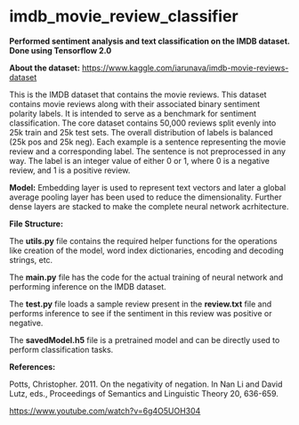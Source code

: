 # imdb_movie_review_classifier
**Performed sentiment analysis and text classification on the IMDB dataset. Done using Tensorflow 2.0**

**About the dataset:** https://www.kaggle.com/iarunava/imdb-movie-reviews-dataset

This is the IMDB dataset that contains the movie reviews. This dataset contains movie reviews along with their associated binary sentiment polarity labels. It is intended to serve as a benchmark for sentiment classification. The core dataset contains 50,000 reviews split evenly into 25k train and 25k test sets. The overall distribution of labels is balanced (25k pos and 25k neg). Each example is a sentence representing the movie review and a corresponding label. The sentence is not preprocessed in any way. The label is an integer value of either 0 or 1, where 0 is a negative review, and 1 is a positive review.

**Model:** Embedding layer is used to represent text vectors and later a global average pooling layer has been used to reduce the dimensionality. Further dense layers are stacked to make the complete neural network acrhitecture. 

**File Structure:**

The **utils.py** file contains the required helper functions for the operations like creation of the model, word index dictionaries, encoding and decoding strings, etc. 

The **main.py** file has the code for the actual training of neural network and performing inference on the IMDB dataset. 

The **test.py** file loads a sample review present in the **review.txt** file and performs inference to see if the sentiment in this review was positive or negative. 

The **savedModel.h5** file is a pretrained model and can be directly used to perform classification tasks. 


**References:**

Potts, Christopher. 2011. On the negativity of negation. In Nan Li and David Lutz, eds., Proceedings of Semantics and Linguistic Theory 20, 636-659.

https://www.youtube.com/watch?v=6g4O5UOH304
